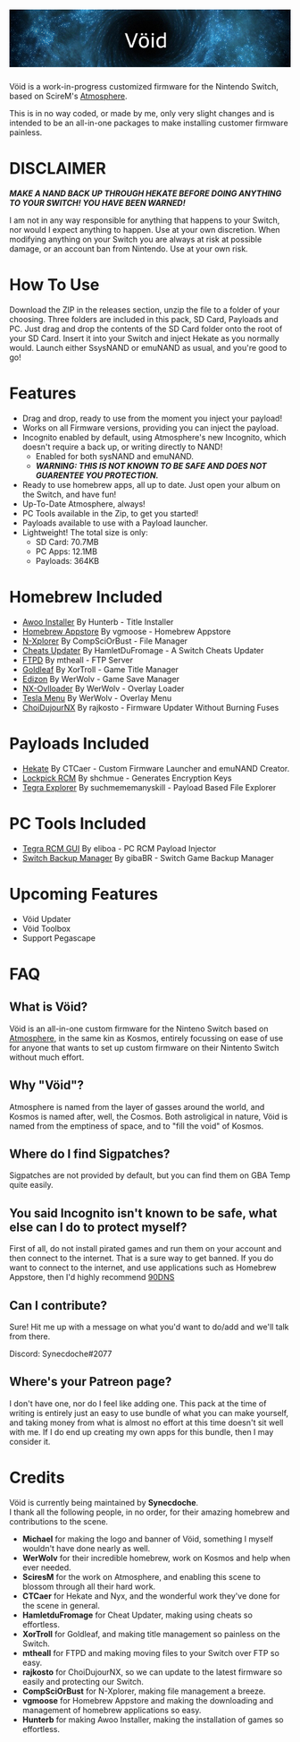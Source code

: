 ![Banner](img/banner.png?raw=true)
=====

Vöid is a work-in-progress customized firmware for the Nintendo Switch, based on ScireM's [Atmosphere](https://github.com/Atmosphere-NX/Atmosphere/blob/master/README.md).

This is in no way coded, or made by me, only very slight changes and is intended to be an all-in-one packages to make installing customer firmware painless.

# DISCLAIMER

***MAKE A NAND BACK UP THROUGH HEKATE BEFORE DOING ANYTHING TO YOUR SWITCH! YOU HAVE BEEN WARNED!***

I am not in any way responsible for anything that happens to your Switch, nor would I expect anything to happen. Use at your own discretion. When modifying anything on your Switch you are always at risk at possible damage, or an account ban from Nintendo. Use at your own risk.

# How To Use

Download the ZIP in the releases section, unzip the file to a folder of your choosing. Three folders are included in this pack, SD Card, Payloads and PC. Just drag and drop the contents of the SD Card folder onto the root of your SD Card. Insert it into your Switch and inject Hekate as you normally would. Launch either SsysNAND or emuNAND as usual, and you're good to go!

# Features

- Drag and drop, ready to use from the moment you inject your payload!
- Works on all Firmware versions, providing you can inject the payload.
- Incognito enabled by default, using Atmosphere's new Incognito, which doesn't require a back up, or writing directly to NAND!
  - Enabled for both sysNAND and emuNAND.
  - ***WARNING: THIS IS NOT KNOWN TO BE SAFE AND DOES NOT GUARENTEE YOU PROTECTION.*** 
- Ready to use homebrew apps, all up to date. Just open your album on the Switch, and have fun!
- Up-To-Date Atmosphere, always!
- PC Tools available in the Zip, to get you started!
- Payloads available to use with a Payload launcher.
- Lightweight! The total size is only:
  - SD Card: 70.7MB
  - PC Apps: 12.1MB
  - Payloads: 364KB

# Homebrew Included

- [Awoo Installer](https://github.com/Huntereb/Awoo-Installer) By Hunterb - Title Installer
- [Homebrew Appstore](https://github.com/vgmoose/hb-appstore/releases) By vgmoose - Homebrew Appstore
- [N-Xplorer](https://github.com/CompSciOrBust/N-Xplorer) By CompSciOrBust - File Manager
- [Cheats Updater](https://github.com/HamletDuFromage/switch-cheats-updater) By HamletDuFromage - A Switch Cheats Updater
- [FTPD](https://github.com/mtheall/ftpd) By mtheall - FTP Server
- [Goldleaf](https://github.com/XorTroll/Goldleaf) By XorTroll - Game Title Manager
- [Edizon](https://github.com/WerWolv/EdiZon) By WerWolv - Game Save Manager
- [NX-Ovlloader](https://github.com/WerWolv/nx-ovlloader) By WerWolv - Overlay Loader
- [Tesla Menu](https://github.com/WerWolv/Tesla-Menu) By WerWolv - Overlay Menu
- [ChoiDujourNX](https://switchtools.sshnuke.net/) By rajkosto - Firmware Updater Without Burning Fuses

# Payloads Included

- [Hekate](https://github.com/CTCaer/hekate/releases) By CTCaer - Custom Firmware Launcher and emuNAND Creator.
- [Lockpick RCM](https://github.com/shchmue/Lockpick_RCM/releases) By shchmue - Generates Encryption Keys
- [Tegra Explorer](https://github.com/suchmememanyskill/TegraExplorer) By suchmememanyskill - Payload Based File Explorer

# PC Tools Included

- [Tegra RCM GUI](https://github.com/eliboa/TegraRcmGUI/releases) By eliboa - PC RCM Payload Injector
- [Switch Backup Manager](https://github.com/gibaBR) By gibaBR - Switch Game Backup Manager 

Upcoming Features
=====

- Vöid Updater
- Vöid Toolbox
- Support Pegascape

FAQ
=====

## What is Vöid?

Vöid is an all-in-one custom firmware for the Ninteno Switch based on [Atmosphere](https://github.com/Atmosphere-NX/Atmosphere/blob/master/README.md), in the same kin as Kosmos, entirely focussing on ease of use for anyone that wants to set up custom firmware on their Nintento Switch without much effort.

## Why "Vöid"?

Atmosphere is named from the layer of gasses around the world, and Kosmos is named after, well, the Cosmos. Both astroligical in nature, Vöid is named from the emptiness of space, and to "fill the void" of Kosmos.

## Where do I find Sigpatches?

Sigpatches are not provided by default, but you can find them on GBA Temp quite easily. 

## You said Incognito isn't known to be safe, what else can I do to protect myself?

First of all, do not install pirated games and run them on your account and then connect to the internet. That is a sure way to get banned.
If you do want to connect to the internet, and use applications such as Homebrew Appstore, then I'd highly recommend [90DNS](https://gbatemp.net/threads/90dns-dns-server-for-blocking-all-nintendo-servers.516234/)

## Can I contribute?

Sure! Hit me up with a message on what you'd want to do/add and we'll talk from there.

Discord: Synecdoche#2077

## Where's your Patreon page?

I don't have one, nor do I feel like adding one. This pack at the time of writing is entirely just an easy to use bundle of what you can make yourself, and taking money from what is almost no effort at this time doesn't sit well with me. If I do end up creating my own apps for this bundle, then I may consider it.

Credits
=====

Vöid is currently being maintained by __Synecdoche__.<br>
I thank all the following people, in no order, for their amazing homebrew and contributions to the scene.

* __Michael__ for making the logo and banner of Vöid, something I myself wouldn't have done nearly as well.
* __WerWolv__ for their incredible homebrew, work on Kosmos and help when ever needed.
* __SciresM__ for the work on Atmosphere, and enabling this scene to blossom through all their hard work.
* __CTCaer__ for Hekate and Nyx, and the wonderful work they've done for the scene in general.
* __HamletduFromage__ for Cheat Updater, making using cheats so effortless.
* __XorTroll__ for Goldleaf, and making title management so painless on the Switch.
* __mtheall__ for FTPD and making moving files to your Switch over FTP so easy.
* __rajkosto__ for ChoiDujourNX, so we can update to the latest firmware so easily and protecting our Switch.
* __CompSciOrBust__ for N-Xplorer, making file management a breeze.
* __vgmoose__ for Homebrew Appstore and making the downloading and management of homebrew applications so easy.
* __Hunterb__ for making Awoo Installer, making the installation of games so effortless.
